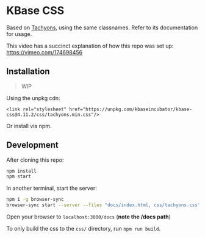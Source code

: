 # KBase CSS

Based on [Tachyons](http://tachyons.io/), using the same classnames. Refer to its documentation for usage.

This video has a succinct explanation of how this repo was set up: https://vimeo.com/174698456

## Installation

> WIP

Using the unpkg cdn:

```
<link rel="stylesheet" href="https://unpkg.com/kbaseincubator/kbase-css@4.11.2/css/tachyons.min.css"/>
```

Or install via npm.

## Development

After cloning this repo:

```sh
npm install
npm start
```

In another terminal, start the server:

```sh
npm i -g browser-sync
browser-sync start --server --files "docs/index.html, css/tachyons.css"
```

Open your browser to `localhost:3000/docs` (**note the /docs path**)

To only build the css to the `css/` directory, run `npm run build`.
